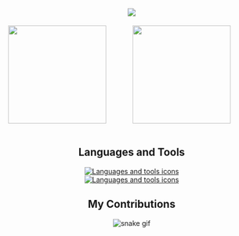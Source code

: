 <h1 align="center">
    <img src="https://readme-typing-svg.herokuapp.com/?font=Roboto&color=7aa2f7&size=35&center=true&vCenter=true&width=500&height=70&duration=4000&lines=Hi+There!+👋;+I'm+Florian+Ariasu!;" />
</h1>

<div align="center">
    <a href="https://github.com/florianAriasu/github-readme-stats">
    <img height=200 align="left" src="https://github-readme-stats.vercel.app/api?username=florianAriasu&show_icons=true&theme=tokyonight" /> 
    </a>
<div>
<div align="center">
    <a href="https://github.com/florianAriasu/convoychat">
      <img height=200 align="center" src="https://github-readme-stats.vercel.app/api/top-langs?username=florianAriasu&layout=compact&langs_count=8&theme=tokyonight" />
    </a>
</div>
<br>

<h2 align=center>Languages and Tools</h2>

<p align="center">
  <a href="https://skillicons.dev">
    <img src="https://skillicons.dev/icons?i=c,cpp,java&theme=dark" alt="Languages and tools icons"/><br>
    <img src="https://skillicons.dev/icons?i=git,github,docker,neovim,bash,linux,ubuntu,md&theme=dark" alt="Languages and tools icons"/>
  </a>
</p>

<h2 align=center>My Contributions</h2>

<div align="center">
    
  ![snake gif](https://github.com/florianAriasu/florianAriasu/blob/output/github-snake-dark.svg)
</div>
